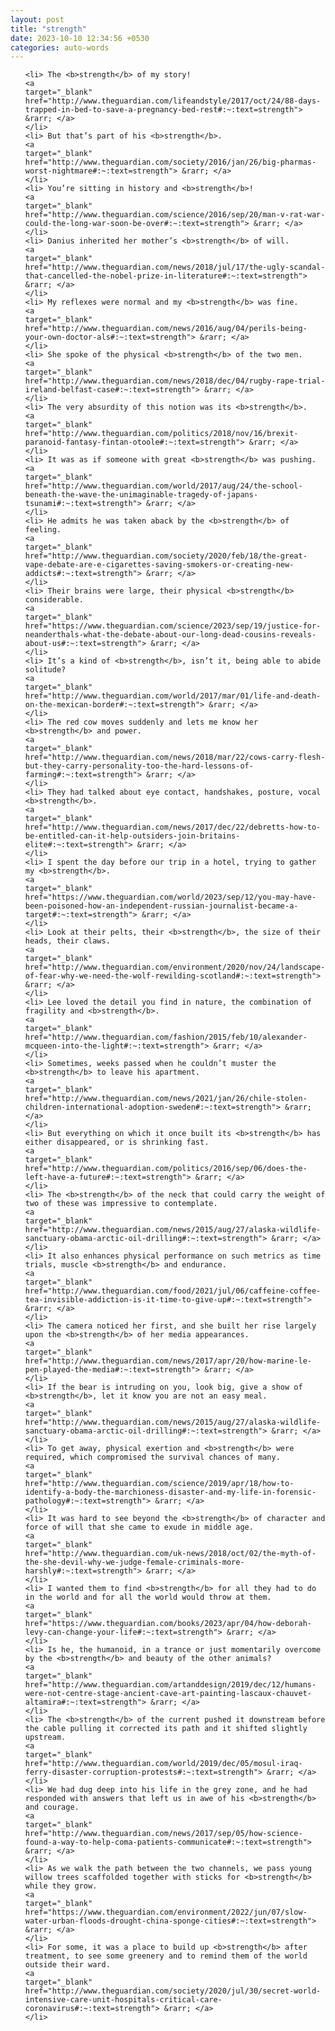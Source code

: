 ```yaml
---
layout: post
title: "strength"
date: 2023-10-10 12:34:56 +0530
categories: auto-words
---
```

<ol>

    <li> The <b>strength</b> of my story!
    <a 
    target="_blank" 
    href="http://www.theguardian.com/lifeandstyle/2017/oct/24/88-days-trapped-in-bed-to-save-a-pregnancy-bed-rest#:~:text=strength"> &rarr; </a>
    </li>
    <li> But that’s part of his <b>strength</b>.
    <a 
    target="_blank" 
    href="http://www.theguardian.com/society/2016/jan/26/big-pharmas-worst-nightmare#:~:text=strength"> &rarr; </a>
    </li>
    <li> You’re sitting in history and <b>strength</b>!
    <a 
    target="_blank" 
    href="http://www.theguardian.com/science/2016/sep/20/man-v-rat-war-could-the-long-war-soon-be-over#:~:text=strength"> &rarr; </a>
    </li>
    <li> Danius inherited her mother’s <b>strength</b> of will.
    <a 
    target="_blank" 
    href="http://www.theguardian.com/news/2018/jul/17/the-ugly-scandal-that-cancelled-the-nobel-prize-in-literature#:~:text=strength"> &rarr; </a>
    </li>
    <li> My reflexes were normal and my <b>strength</b> was fine.
    <a 
    target="_blank" 
    href="http://www.theguardian.com/news/2016/aug/04/perils-being-your-own-doctor-als#:~:text=strength"> &rarr; </a>
    </li>
    <li> She spoke of the physical <b>strength</b> of the two men.
    <a 
    target="_blank" 
    href="http://www.theguardian.com/news/2018/dec/04/rugby-rape-trial-ireland-belfast-case#:~:text=strength"> &rarr; </a>
    </li>
    <li> The very absurdity of this notion was its <b>strength</b>.
    <a 
    target="_blank" 
    href="http://www.theguardian.com/politics/2018/nov/16/brexit-paranoid-fantasy-fintan-otoole#:~:text=strength"> &rarr; </a>
    </li>
    <li> It was as if someone with great <b>strength</b> was pushing.
    <a 
    target="_blank" 
    href="http://www.theguardian.com/world/2017/aug/24/the-school-beneath-the-wave-the-unimaginable-tragedy-of-japans-tsunami#:~:text=strength"> &rarr; </a>
    </li>
    <li> He admits he was taken aback by the <b>strength</b> of feeling.
    <a 
    target="_blank" 
    href="http://www.theguardian.com/society/2020/feb/18/the-great-vape-debate-are-e-cigarettes-saving-smokers-or-creating-new-addicts#:~:text=strength"> &rarr; </a>
    </li>
    <li> Their brains were large, their physical <b>strength</b> considerable.
    <a 
    target="_blank" 
    href="https://www.theguardian.com/science/2023/sep/19/justice-for-neanderthals-what-the-debate-about-our-long-dead-cousins-reveals-about-us#:~:text=strength"> &rarr; </a>
    </li>
    <li> It’s a kind of <b>strength</b>, isn’t it, being able to abide solitude?
    <a 
    target="_blank" 
    href="http://www.theguardian.com/world/2017/mar/01/life-and-death-on-the-mexican-border#:~:text=strength"> &rarr; </a>
    </li>
    <li> The red cow moves suddenly and lets me know her <b>strength</b> and power.
    <a 
    target="_blank" 
    href="http://www.theguardian.com/news/2018/mar/22/cows-carry-flesh-but-they-carry-personality-too-the-hard-lessons-of-farming#:~:text=strength"> &rarr; </a>
    </li>
    <li> They had talked about eye contact, handshakes, posture, vocal <b>strength</b>.
    <a 
    target="_blank" 
    href="http://www.theguardian.com/news/2017/dec/22/debretts-how-to-be-entitled-can-it-help-outsiders-join-britains-elite#:~:text=strength"> &rarr; </a>
    </li>
    <li> I spent the day before our trip in a hotel, trying to gather my <b>strength</b>.
    <a 
    target="_blank" 
    href="https://www.theguardian.com/world/2023/sep/12/you-may-have-been-poisoned-how-an-independent-russian-journalist-became-a-target#:~:text=strength"> &rarr; </a>
    </li>
    <li> Look at their pelts, their <b>strength</b>, the size of their heads, their claws.
    <a 
    target="_blank" 
    href="http://www.theguardian.com/environment/2020/nov/24/landscape-of-fear-why-we-need-the-wolf-rewilding-scotland#:~:text=strength"> &rarr; </a>
    </li>
    <li> Lee loved the detail you find in nature, the combination of fragility and <b>strength</b>.
    <a 
    target="_blank" 
    href="http://www.theguardian.com/fashion/2015/feb/10/alexander-mcqueen-into-the-light#:~:text=strength"> &rarr; </a>
    </li>
    <li> Sometimes, weeks passed when he couldn’t muster the <b>strength</b> to leave his apartment.
    <a 
    target="_blank" 
    href="http://www.theguardian.com/news/2021/jan/26/chile-stolen-children-international-adoption-sweden#:~:text=strength"> &rarr; </a>
    </li>
    <li> But everything on which it once built its <b>strength</b> has either disappeared, or is shrinking fast.
    <a 
    target="_blank" 
    href="http://www.theguardian.com/politics/2016/sep/06/does-the-left-have-a-future#:~:text=strength"> &rarr; </a>
    </li>
    <li> The <b>strength</b> of the neck that could carry the weight of two of these was impressive to contemplate.
    <a 
    target="_blank" 
    href="http://www.theguardian.com/news/2015/aug/27/alaska-wildlife-sanctuary-obama-arctic-oil-drilling#:~:text=strength"> &rarr; </a>
    </li>
    <li> It also enhances physical performance on such metrics as time trials, muscle <b>strength</b> and endurance.
    <a 
    target="_blank" 
    href="http://www.theguardian.com/food/2021/jul/06/caffeine-coffee-tea-invisible-addiction-is-it-time-to-give-up#:~:text=strength"> &rarr; </a>
    </li>
    <li> The camera noticed her first, and she built her rise largely upon the <b>strength</b> of her media appearances.
    <a 
    target="_blank" 
    href="http://www.theguardian.com/news/2017/apr/20/how-marine-le-pen-played-the-media#:~:text=strength"> &rarr; </a>
    </li>
    <li> If the bear is intruding on you, look big, give a show of <b>strength</b>, let it know you are not an easy meal.
    <a 
    target="_blank" 
    href="http://www.theguardian.com/news/2015/aug/27/alaska-wildlife-sanctuary-obama-arctic-oil-drilling#:~:text=strength"> &rarr; </a>
    </li>
    <li> To get away, physical exertion and <b>strength</b> were required, which compromised the survival chances of many.
    <a 
    target="_blank" 
    href="http://www.theguardian.com/science/2019/apr/18/how-to-identify-a-body-the-marchioness-disaster-and-my-life-in-forensic-pathology#:~:text=strength"> &rarr; </a>
    </li>
    <li> It was hard to see beyond the <b>strength</b> of character and force of will that she came to exude in middle age.
    <a 
    target="_blank" 
    href="http://www.theguardian.com/uk-news/2018/oct/02/the-myth-of-the-she-devil-why-we-judge-female-criminals-more-harshly#:~:text=strength"> &rarr; </a>
    </li>
    <li> I wanted them to find <b>strength</b> for all they had to do in the world and for all the world would throw at them.
    <a 
    target="_blank" 
    href="https://www.theguardian.com/books/2023/apr/04/how-deborah-levy-can-change-your-life#:~:text=strength"> &rarr; </a>
    </li>
    <li> Is he, the humanoid, in a trance or just momentarily overcome by the <b>strength</b> and beauty of the other animals?
    <a 
    target="_blank" 
    href="http://www.theguardian.com/artanddesign/2019/dec/12/humans-were-not-centre-stage-ancient-cave-art-painting-lascaux-chauvet-altamira#:~:text=strength"> &rarr; </a>
    </li>
    <li> The <b>strength</b> of the current pushed it downstream before the cable pulling it corrected its path and it shifted slightly upstream.
    <a 
    target="_blank" 
    href="http://www.theguardian.com/world/2019/dec/05/mosul-iraq-ferry-disaster-corruption-protests#:~:text=strength"> &rarr; </a>
    </li>
    <li> We had dug deep into his life in the grey zone, and he had responded with answers that left us in awe of his <b>strength</b> and courage.
    <a 
    target="_blank" 
    href="http://www.theguardian.com/news/2017/sep/05/how-science-found-a-way-to-help-coma-patients-communicate#:~:text=strength"> &rarr; </a>
    </li>
    <li> As we walk the path between the two channels, we pass young willow trees scaffolded together with sticks for <b>strength</b> while they grow.
    <a 
    target="_blank" 
    href="https://www.theguardian.com/environment/2022/jun/07/slow-water-urban-floods-drought-china-sponge-cities#:~:text=strength"> &rarr; </a>
    </li>
    <li> For some, it was a place to build up <b>strength</b> after treatment, to see some greenery and to remind them of the world outside their ward.
    <a 
    target="_blank" 
    href="http://www.theguardian.com/society/2020/jul/30/secret-world-intensive-care-unit-hospitals-critical-care-coronavirus#:~:text=strength"> &rarr; </a>
    </li>